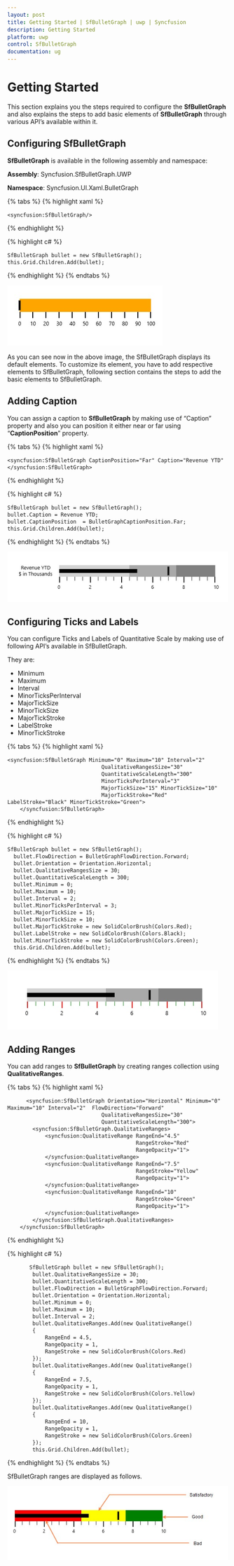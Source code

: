 ```yaml
---
layout: post
title: Getting Started | SfBulletGraph | uwp | Syncfusion
description: Getting Started
platform: uwp
control: SfBulletGraph
documentation: ug
---
```


# Getting Started

This section explains you the steps required to configure the **SfBulletGraph** and also explains the steps to add basic elements of **SfBulletGraph** through various API’s available within it.

## Configuring SfBulletGraph

**SfBulletGraph** is available in the following assembly and namespace:

**Assembly**: Syncfusion.SfBulletGraph.UWP

**Namespace**: Syncfusion.UI.Xaml.BulletGraph

{% tabs %}
{% highlight xaml %}

    <syncfusion:SfBulletGraph/>

{% endhighlight %}

{% highlight c# %}

    SfBulletGraph bullet = new SfBulletGraph();
    this.Grid.Children.Add(bullet);

{% endhighlight %}
{% endtabs %}

![](Getting-Started_images/Getting-Started_img1.jpg)

As you can see now in the above image, the SfBulletGraph displays its default elements. To customize its element, you have to add respective elements to SfBulletGraph, following section contains the steps to add the basic elements to SfBulletGraph.

## Adding Caption

You can assign a caption to **SfBulletGraph** by making use of “Caption” property and also you can position it either near or far using “**CaptionPosition**” property.

{% tabs %}
{% highlight xaml %}

    <syncfusion:SfBulletGraph CaptionPosition="Far" Caption="Revenue YTD"
    </syncfusion:SfBulletGraph>

{% endhighlight %}

{% highlight c# %}

    SfBulletGraph bullet = new SfBulletGraph();
    bullet.Caption = Revenue YTD;
    bullet.CaptionPosition  = BulletGraphCaptionPosition.Far;
    this.Grid.Children.Add(bullet);
    
{% endhighlight %}
{% endtabs %}

![](Getting-Started_images/Getting-Started_img2.jpg)

## Configuring Ticks and Labels 

You can configure Ticks and Labels of Quantitative Scale by making use of following API’s available in SfBulletGraph.

They are:

* Minimum
* Maximum
* Interval
* MinorTicksPerInterval
* MajorTickSize
* MinorTickSize
* MajorTickStroke
* LabelStroke
* MinorTickStroke

{% tabs %}
{% highlight xaml %}

    <syncfusion:SfBulletGraph Minimum="0" Maximum="10" Interval="2"   
                                  QualitativeRangesSize="30" 
                                  QuantitativeScaleLength="300"    
                                  MinorTicksPerInterval="3"
                                  MajorTickSize="15" MinorTickSize="10"
                                  MajorTickStroke="Red" LabelStroke="Black" MinorTickStroke="Green">
        </syncfusion:SfBulletGraph>

{% endhighlight %}

{% highlight c# %}

    SfBulletGraph bullet = new SfBulletGraph();
      bullet.FlowDirection = BulletGraphFlowDirection.Forward;
      bullet.Orientation = Orientation.Horizontal;
      bullet.QualitativeRangesSize = 30;
      bullet.QuantitativeScaleLength = 300;
      bullet.Minimum = 0;
      bullet.Maximum = 10;
      bullet.Interval = 2;
      bullet.MinorTicksPerInterval = 3;
      bullet.MajorTickSize = 15;
      bullet.MinorTickSize = 10;
      bullet.MajorTickStroke = new SolidColorBrush(Colors.Red);
      bullet.LabelStroke = new SolidColorBrush(Colors.Black);
      bullet.MinorTickStroke = new SolidColorBrush(Colors.Green);
      this.Grid.Children.Add(bullet);

{% endhighlight %}
{% endtabs %}

![](Getting-Started_images/Getting-Started_img3.jpg)

## Adding Ranges 

You can add ranges to **SfBulletGraph** by creating ranges collection using **QualitativeRanges**. 

{% tabs %}
{% highlight xaml %}

          <syncfusion:SfBulletGraph Orientation="Horizontal" Minimum="0" Maximum="10" Interval="2"  FlowDirection="Forward"
                                  QualitativeRangesSize="30" 
                                  QuantitativeScaleLength="300">
            <syncfusion:SfBulletGraph.QualitativeRanges>
                <syncfusion:QualitativeRange RangeEnd="4.5" 
                                             RangeStroke="Red"
                                             RangeOpacity="1">
                </syncfusion:QualitativeRange>
                <syncfusion:QualitativeRange RangeEnd="7.5" 
                                             RangeStroke="Yellow"
                                             RangeOpacity="1">
                </syncfusion:QualitativeRange>
                <syncfusion:QualitativeRange RangeEnd="10" 
                                             RangeStroke="Green"
                                             RangeOpacity="1">
                </syncfusion:QualitativeRange>
            </syncfusion:SfBulletGraph.QualitativeRanges>
        </syncfusion:SfBulletGraph>


{% endhighlight %}

{% highlight c# %}

           SfBulletGraph bullet = new SfBulletGraph();
            bullet.QualitativeRangesSize = 30;
            bullet.QuantitativeScaleLength = 300;
            bullet.FlowDirection = BulletGraphFlowDirection.Forward;
            bullet.Orientation = Orientation.Horizontal;
            bullet.Minimum = 0;
            bullet.Maximum = 10;
            bullet.Interval = 2;
            bullet.QualitativeRanges.Add(new QualitativeRange()
            {
                RangeEnd = 4.5,
                RangeOpacity = 1,
                RangeStroke = new SolidColorBrush(Colors.Red)
            });
            bullet.QualitativeRanges.Add(new QualitativeRange()
            {
                RangeEnd = 7.5,
                RangeOpacity = 1,
                RangeStroke = new SolidColorBrush(Colors.Yellow)
            });
            bullet.QualitativeRanges.Add(new QualitativeRange()
            {
                RangeEnd = 10,
                RangeOpacity = 1,
                RangeStroke = new SolidColorBrush(Colors.Green)
            });
            this.Grid.Children.Add(bullet);
            
{% endhighlight %}
{% endtabs %}

SfBulletGraph ranges are displayed as follows.

![](Getting-Started_images/Getting-Started_img4.jpg)


